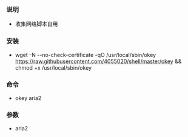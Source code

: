 ### 说明
- 收集网络脚本自用

### 安装
- wget -N --no-check-certificate -qO /usr/local/sbin/okey https://raw.githubusercontent.com/4055020/shell/master/okey && chmod +x /usr/local/sbin/okey

### 命令

- okey aria2

### 参数
- aria2
